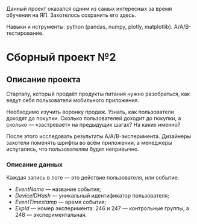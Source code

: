 Данный проект оказался одним из самых интересных за время обучения на ЯП. Захотелось сохранить его здесь.

Навыки и нструменты: python (pandas, numpy, plotly, matplotlib). А/A/B-тестирование.

# Сборный проект №2

## Описание проекта
Стартапу, который продаёт продукты питания нужно разобраться, как ведут себя пользователи мобильного приложения. 

Необходимо изучить воронку продаж. Узнать, как пользователи доходят до покупки. Сколько пользователей доходит до покупки, а сколько — «застревает» на предыдущих шагах? На каких именно?

После этого исследовать результаты A/A/B-эксперимента. Дизайнеры захотели поменять шрифты во всём приложении, а менеджеры испугались, что пользователям будет непривычно. 

### Описание данных

Каждая запись в логе — это действие пользователя, или событие. 

- *EventName* — название события;
- *DeviceIDHash* — уникальный идентификатор пользователя;
- *EventTimestamp* — время события;
- *ExpId* — номер эксперимента: 246 и 247 — контрольные группы, а 248 — экспериментальная.

